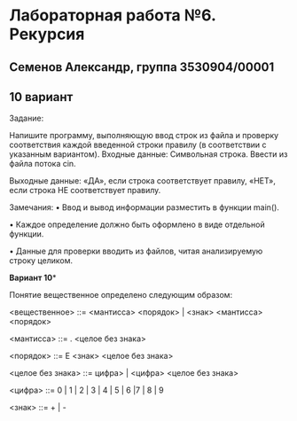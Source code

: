 # Лабораторная работа №6. Рекурсия
## Семенов Александр, группа 3530904/00001
## 10 вариант

Задание:

Напишите программу, выполняющую ввод строк из файла и проверку соответствия каждой введенной строки правилу (в соответствии с указанным вариантом).
Входные данные: Символьная строка. Ввести из файла потока cin.

Выходные данные: «ДА», если строка соответствует правилу, «НЕТ», если строка НЕ соответствует правилу.

Замечания:
• Ввод и вывод информации разместить в функции main().

• Каждое определение должно быть оформлено в виде отдельной функции.

• Данные для проверки вводить из файлов, читая анализируемую строку целиком.


**Вариант 10***

Понятие вещественное определено следующим образом:

<вещественное> ::= <мантисса> <порядок> | <знак> <мантисса> <порядок>

<мантисса> ::= . <целое без знака>

<порядок> ::= E <знак> <целое без знака>

<целое без знака> ::= цифра> | <цифра> <целое без знака>

<цифра> ::= 0 | 1 | 2 | 3 | 4 | 5 | 6 |7 | 8 | 9

<знак> ::= + | -
